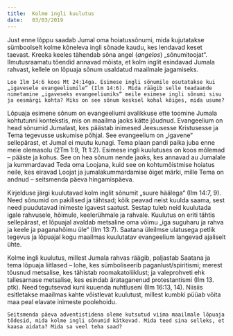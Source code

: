 ```yaml
---
title:  Kolme ingli kuulutus
date:   03/03/2019
---
```


Just enne lõppu saadab Jumal oma hoiatussõnumi, mida kujutatakse sümboolselt kolme kõneleva ingli sõnade kaudu, kes lendavad keset taevast. Kreeka keeles tähendab sõna angel (_angelos_) „sõnumitoojat“. Ilmutusraamatu tõendid annavad mõista, et kolm inglit esindavad Jumala rahvast, kellele on lõpuaja sõnum usaldatud maailmale jagamiseks.

`Loe Ilm 14:6 koos Mt 24:14ga. Esimese ingli sõnumile osutatakse kui „igavesele evangeeliumile“ (Ilm 14:6). Mida räägib selle teadaande nimetamine „igaveseks evangeeliumiks“ meile esimese ingli sõnumi sisu ja eesmärgi kohta? Miks on see sõnum kesksel kohal kõiges, mida usume?`

Lõpuaja esimene sõnum on evangeeliumi avalikkuse ette toomine Jumala kohtutunni kontekstis, mis on maailma jaoks kätte jõudnud. Evangeelium on head sõnumid Jumalast, kes päästab inimesed Jeesusesse Kristusesse ja Tema tegevusse uskumise põhjal. See evangeelium on „igavene“ sellepärast, et Jumal ei muutu kunagi. Tema plaan pandi paika juba enne meie olemasolu (2Tm 1:9, Tt 1:2). Esimese ingli kuulutuses on koos mõlemad – pääste ja kohus. See on hea sõnum nende jaoks, kes annavad au Jumalale ja kummardavad Teda oma Loojana, kuid see on kohtumõistmise hoiatus neile, kes eiravad Loojat ja jumalakummardamise õiget märki, mille Tema on andnud – seitsmenda päeva hingamispäeva.

Kirjelduse järgi kuulutavad kolm inglit sõnumit „suure häälega“ (Ilm 14:7, 9). Need sõnumid on pakilised ja tähtsad; kõik peavad neist kuulda saama, sest need puudutavad inimeste igavest saatust. Sestap tuleb neid kuulutada igale rahvusele, hõimule, keelerühmale ja rahvale. Kuulutus on eriti tähtis sellepärast, et lõpuajal avaldab metsaline oma võimu „iga suguharu ja rahva ja keele ja paganahõimu üle“ (Ilm 13:7). Saatana üleilmse ulatusega petlik tegevus ja lõpuajal kogu maailmas kuulutatav evangeelium langevad ajaliselt ühte.

Kolme ingli kuulutus, millest Jumala rahvas räägib, paljastab Saatana ja tema lõpuaja liitlased – lohe, kes sümboliseerib paganlust/spiritismi; merest tõusnud metsalise, kes tähistab roomakatoliiklust; ja valeprohveti ehk tallesarnase metsalise, kes esindab ärataganenud protestantismi (Ilm 13. ptk). Need tegutsevad kuni kuuenda nuhtluseni (Ilm 16:13, 14). Niisiis esitletakse maailmas kahte võistlevat kuulutust, millest kumbki püüab võita maa peal elavate inimeste poolehoidu.

`Seitsmenda päeva adventistidena oleme kutsutud viima maailmale lõpuaja tõdesid, mida kolme ingli sõnumid kätkevad. Mida teed sina selleks, et kaasa aidata? Mida sa veel teha saad?`
